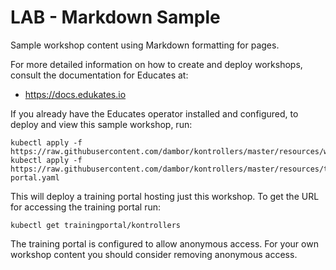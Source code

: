 LAB - Markdown Sample
=====================

Sample workshop content using Markdown formatting for pages.

For more detailed information on how to create and deploy workshops, consult
the documentation for Educates at:

* https://docs.edukates.io

If you already have the Educates operator installed and configured, to
deploy and view this sample workshop, run:

```
kubectl apply -f https://raw.githubusercontent.com/dambor/kontrollers/master/resources/workshop.yaml
kubectl apply -f https://raw.githubusercontent.com/dambor/kontrollers/master/resources/training-portal.yaml
```

This will deploy a training portal hosting just this workshop. To get the
URL for accessing the training portal run:

```
kubectl get trainingportal/kontrollers
```

The training portal is configured to allow anonymous access. For your own
workshop content you should consider removing anonymous access.

